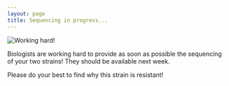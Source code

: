 ```yaml
---
layout: page
title: Sequencing in progress...
---
```


![Working hard!](chemist.jpg)


Biologists are working hard to provide as soon as possible the sequencing of your two strains! They should be available next week.



<!--

Please find here the Illumina sequencing data of your two [strains](https://en.wikipedia.org/wiki/Strain_(biology)): [download page](https://filesender.renater.fr/?s=download&token=f10acd21-afd6-4146-b15a-b79839445a64)




(https://cloud-ljk.imag.fr/index.php/s/HkxDLozHRcqBcqz)

-->

Please do your best to find why this strain is resistant!


